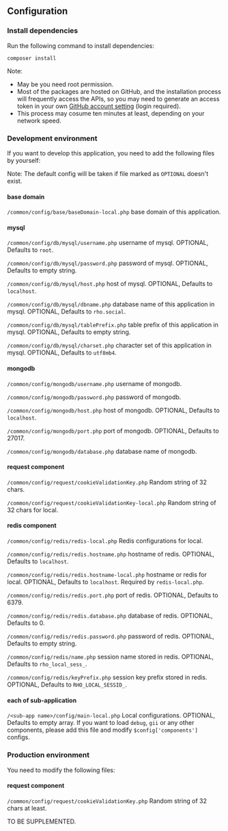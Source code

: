 ## Configuration

### Install dependencies

Run the following command to install dependencies:
~~~
composer install
~~~
Note:
- May be you need root permission.
- Most of the packages are hosted on GitHub, and the installation process will frequently access the APIs, so you may need to generate an access token in your own [GitHub account setting](https://github.com/settings/tokens) (login required).
- This process may cosume ten minutes at least, depending on your network speed.

### Development environment

If you want to develop this application, you need to add the following files by yourself:

Note: The default config will be taken if file marked as `OPTIONAL` doesn't exist.

#### base domain

`/common/config/base/baseDomain-local.php` base domain of this application.

#### mysql

`/common/config/db/mysql/username.php` username of mysql. OPTIONAL, Defaults to `root`.

`/common/config/db/mysql/password.php` password of mysql. OPTIONAL, Defaults to empty string.

`/common/config/db/mysql/host.php` host of mysql. OPTIONAL, Defaults to `localhost`.

`/common/config/db/mysql/dbname.php` database name of this application in mysql. OPTIONAL, Defaults to `rho.social`.

`/common/config/db/mysql/tablePrefix.php` table prefix of this application in mysql. OPTIONAL, Defaults to empty string.

`/common/config/db/mysql/charset.php` character set of this application in mysql. OPTIONAL, Defaults to `utf8mb4`.

#### mongodb

`/common/config/mongodb/username.php` username of mongodb.

`/common/config/mongodb/password.php` password of mongodb.

`/common/config/mongodb/host.php` host of mongodb. OPTIONAL, Defaults to `localhost`.

`/common/config/mongodb/port.php` port of mongodb. OPTIONAL, Defaults to 27017.

`/common/config/mongodb/database.php` database name of mongodb.

#### request component

`/common/config/request/cookieValidationKey.php` Random string of 32 chars.

`/common/config/request/cookieValidationKey-local.php` Random string of 32 chars for local.

#### redis component

`/common/config/redis/redis-local.php` Redis configurations for local.

`/common/config/redis/redis.hostname.php` hostname of redis. OPTIONAL, Defaults to `localhost`.

`/common/config/redis/redis.hostname-local.php` hostname or redis for local. OPTIONAL, Defaults to `localhost`. Required by `redis-local.php`.

`/common/config/redis/redis.port.php` port of redis. OPTIONAL, Defaults to 6379.

`/common/config/redis/redis.database.php` database of redis. OPTIONAL, Defaults to 0.

`/common/config/redis/redis.password.php` password of redis. OPTIONAL, Defaults to empty string.

`/common/config/redis/name.php` session name stored in redis. OPTIONAL, Defaults to `rho_local_sess_`.

`/common/config/redis/keyPrefix.php` session key prefix stored in redis. OPTIONAL, Defaults to `RHO_LOCAL_SESSID_`.

#### each of sub-application

`/<sub-app name>/config/main-local.php` Local configurations. OPTIONAL, Defaults to empty array. If you want to load `debug`, `gii` or any other components, please add this file and modify `$config['components']` configs.

### Production environment

You need to modify the following files:

#### request component

`/common/config/request/cookieValidationKey.php` Random string of 32 chars at least.

TO BE SUPPLEMENTED.
